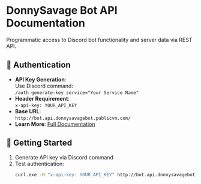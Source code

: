 # DonnySavage Bot API Documentation

Programmatic access to Discord bot functionality and server data via REST API.

## 🔑 Authentication
- **API Key Generation**:  
  Use Discord command:  
  `/auth generate-key service="Your Service Name"`
- **Header Requirement**:  
  `x-api-key: YOUR_API_KEY`
- **Base URL**:  
  `http://bot.api.donnysavagebot.publicvm.com/`
- **Learn More**: [Full Documentation](https://abdo129.github.io/DonnySavageApiDocumentationGuide.github.io/)

## 🚀 Getting Started
1. Generate API key via Discord command
2. Test authentication:
   ```bash
   curl.exe -H "x-api-key: YOUR_API_KEY" http://bot.api.donnysavagebot.publicvm.com/api/secure-data

